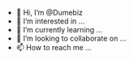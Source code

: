 - 👋 Hi, I’m @Dumebiz
- 👀 I’m interested in ...
- 🌱 I’m currently learning ...
- 💞️ I’m looking to collaborate on ...
- 📫 How to reach me ...

<!---
Dumebiz/Dumebiz is a ✨ special ✨ repository because its `README.md` (this file) appears on your GitHub profile.
You can click the Preview link to take a look at your changes.
--->
